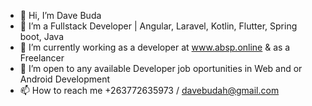 - 👋 Hi, I’m Dave Buda
- 👀 I’m a Fullstack Developer | Angular, Laravel, Kotlin, Flutter, Spring boot, Java
- 🌱 I’m currently working as a developer at www.absp.online & as a Freelancer
- 💞️ I’m open to any available Developer job oportunities in Web and or Android Development
- 📫 How to reach me +263772635973 / davebudah@gmail.com

<!---
dave-budah/dave-budah is a ✨ special ✨ repository because its `README.md` (this file) appears on your GitHub profile.
You can click the Preview link to take a look at your changes.
--->

